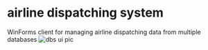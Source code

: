 # airline dispatching system

WinForms client for managing airline dispatching data from multiple databases
![dbs ui pic](https://sun9-44.userapi.com/c858320/v858320957/7e644/EkLdVz0S3JM.jpg)
